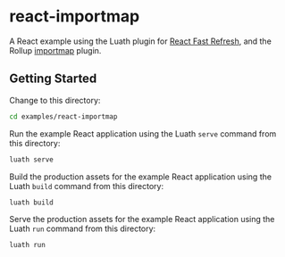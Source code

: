 <!-- deno-fmt-ignore-file -->
# react-importmap

A React example using the Luath plugin for [React Fast Refresh](https://www.npmjs.com/package/react-refresh), and the Rollup [importmap](https://deno.land/x/drollup@2.52.7+0.19.1/plugins/importmap) plugin.

## Getting Started

Change to this directory:

```bash
cd examples/react-importmap
```

Run the example React application using the Luath `serve` command from this directory:

```bash
luath serve
```

Build the production assets for the example React application using the Luath `build` command from this directory:

```bash
luath build
```

Serve the production assets for the example React application using the Luath `run` command from this directory:

```bash
luath run
```
